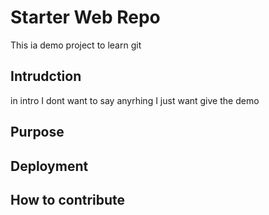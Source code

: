 # Starter Web Repo
This ia demo project to learn git
## Intrudction
in intro I dont want to say anyrhing I just want give the demo
## Purpose

## Deployment

## How to contribute